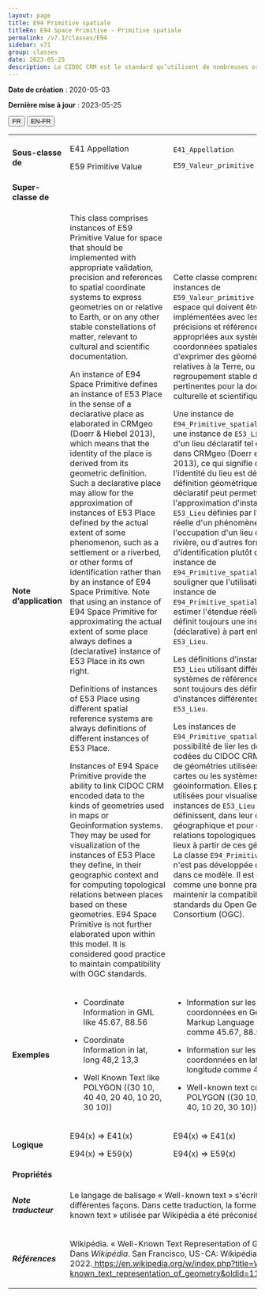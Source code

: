 ```yaml
---
layout: page
title: E94 Primitive spatiale
titleEn: E94 Space Primitive - Primitive spatiale
permalink: /v7.1/classes/E94
sidebar: v71
group: classes
date: 2023-05-25
description: Le CIDOC CRM est le standard qu’utilisent de nombreuses organisations pour l’échange et l’intégration de jeux de données et de spécifications patrimoniales. Il est développé et maintenu à jour exclusivement en anglais par le CRM SIG, un sous-groupe du Conseil international des musées (ICOM). Ceci est une traduction officielle en français développée par la Traduction en français du CIDOC CRM, une initiative qui offre une version française à jour et accessible ouvertement et gratuitement du standard CIDOC CRM et en démocratise l'usage dans la communauté patrimoniale francophone. ------------ The CIDOC CRM is the standard used by many heritage organizations for the exchange and integration of museum collection datasets and specifications. It is developed and maintained exclusively in English by the CRM SIG, a subgroup of the International Council of Museums (ICOM). This is an official translation developed by the Traduction en français du CIDOC CRM, an initiative offering an open, up-to-date, and free French version of the CIDOC CRM standard, and democratizing its use in the francophone heritage community.
---
```


**Date de création** : 2020-05-03

**Dernière mise à jour** : 2023-05-25

<div class="lang-buttons">
 <button id="fr" class="activate">FR</button>
 <button id="en-fr">EN-FR</button>
</div>

<table>
<tbody>
<tr>
<td><strong>Sous-classe de</strong></td>
<td class="en">
<p>E41 Appellation</p>
<p>E59 Primitive Value</p>
</td>
<td>
<p><code class="language-plaintext highlighter-rouge">E41_Appellation</code></p>
<p><code class="language-plaintext highlighter-rouge">E59_Valeur_primitive</code></p>
</td>
</tr>
<tr>
<td><strong>Super-classe de</strong></td>
<td class="en">
</td>
<td>
</td>
</tr>
<tr>
<td><strong>Note d’application</strong></td>
<td class="en">
<p>This class comprises instances of E59 Primitive Value for space that should be implemented with appropriate validation, precision and references to spatial coordinate systems to express geometries on or relative to Earth, or on any other stable constellations of matter, relevant to cultural and scientific documentation.</p>
<p>An instance of E94 Space Primitive defines an instance of E53 Place in the sense of a declarative place as elaborated in CRMgeo (Doerr & Hiebel 2013), which means that the identity of the place is derived from its geometric definition. Such a declarative place may allow for the approximation of instances of E53 Place defined by the actual extent of some phenomenon, such as a settlement or a riverbed, or other forms of identification rather than by an instance of E94 Space Primitive. Note that using an instance of E94 Space Primitive for approximating the actual extent of some place always defines a (declarative) instance of E53 Place in its own right.</p>
<p>Definitions of instances of E53 Place using different spatial reference systems are always definitions of different instances of E53 Place.</p>
<p>Instances of E94 Space Primitive provide the ability to link CIDOC CRM encoded data to the kinds of geometries used in maps or Geoinformation systems. They may be used for visualization of the instances of E53 Place they define, in their geographic context and for computing topological relations between places based on these geometries. E94 Space Primitive is not further elaborated upon within this model. It is considered good practice to maintain compatibility with OGC standards. </p>
</td>
<td>
<p>Cette classe comprend des instances de <code class="language-plaintext highlighter-rouge">E59_Valeur_primitive</code> pour un espace qui doivent être implémentées avec les validations, précisions et références appropriées aux systèmes de coordonnées spatiales afin d'exprimer des géométries sur ou relatives à la Terre, ou tout autre regroupement stable de matière pertinentes pour la documentation culturelle et scientifique.</p>
<p>Une instance de <code class="language-plaintext highlighter-rouge">E94_Primitive_spatiale</code> définit une instance de <code class="language-plaintext highlighter-rouge">E53_Lieu</code> au sens d'un lieu déclaratif tel qu'élaboré dans CRMgeo (Doerr et Hiebel, 2013), ce qui signifie que l'identité du lieu est dérivée de sa définition géométrique. Un tel lieu déclaratif peut permettre l'approximation d'instances de <code class="language-plaintext highlighter-rouge">E53_Lieu</code> définies par l'étendue réelle d'un phénomène, comme l'occupation d'un lieu ou un lit de rivière, ou d'autres formes d'identification plutôt que par une instance de <code class="language-plaintext highlighter-rouge">E94_Primitive_spatiale</code>. Il est à souligner que l'utilisation d'une instance de <code class="language-plaintext highlighter-rouge">E94_Primitive_spatiale</code> pour estimer l'étendue réelle d'un lieu définit toujours une instance (déclarative) à part entière de <code class="language-plaintext highlighter-rouge">E53_Lieu</code>.</p>
<p>Les définitions d'instances de <code class="language-plaintext highlighter-rouge">E53_Lieu</code> utilisant différents systèmes de référence spatiale sont toujours des définitions d'instances différentes de <code class="language-plaintext highlighter-rouge">E53_Lieu</code>.</p>
<p>Les instances de <code class="language-plaintext highlighter-rouge">E94_Primitive_spatiale</code> offrent la possibilité de lier les données codées du CIDOC CRM aux types de géométries utilisées dans les cartes ou les systèmes de géoinformation. Elles peuvent être utilisées pour visualiser les instances de <code class="language-plaintext highlighter-rouge">E53_Lieu</code> qu'elles définissent, dans leur contexte géographique et pour calculer les relations topologiques entre les lieux à partir de ces géométries. La classe <code class="language-plaintext highlighter-rouge">E94_Primitive_spatiale</code> n'est pas développée davantage dans ce modèle. Il est considéré comme une bonne pratique de maintenir la compatibilité avec les standards du Open Geospatial Consortium (OGC).  </p>
</td>
</tr>
<tr>
<td><strong>Exemples</strong></td>
<td class="en">
<ul>
<li><p>Coordinate Information in GML like <gml:Point gml:id="p21" srsName="http://www.opengis.net/def/crs/EPSG/0/4326"><gml:coordinates>45.67, 88.56</gml:coordinates></gml:Point> </p>
</li>
<li><p>Coordinate Information in lat, long 48,2 13,3</p>
</li>
<li><p>Well Known Text like POLYGON ((30 10, 40 40, 20 40, 10 20, 30 10)) </p>
</li>
</ul>
</td>
<td>
<ul>
<li><p>Information sur les coordonnées en Geography Markup Language (GML) comme <gml:Point gml:id="p21" srsName="http://www.opengis.net/def/crs/EPSG/0/4326"><gml:coordinates>45.67, 88.56</gml:coordinates></gml:Point> </p>
</li>
<li><p>Information sur les coordonnées en latitude et longitude comme 48,2 13,3</p>
</li>
<li><p>Well-known text comme POLYGON ((30 10, 40 40, 20 40, 10 20, 30 10)) </p>
</li>
</ul>
</td>
</tr>
<tr>
<td><strong>Logique</strong></td>
<td class="en">
<p>E94(x) ⇒ E41(x)</p>
<p>E94(x) ⇒ E59(x) </p>
</td>
<td>
<p>E94(x) ⇒ E41(x)</p>
<p>E94(x) ⇒ E59(x) </p>
</td>
</tr>
<tr>
<td><strong>Propriétés</strong></td>
<td class="en">
</td>
<td>
</td>
</tr>
<tr>
<td><strong><em>Note traducteur</em></strong></td>
<td colspan="2">
<p>Le langage de balisage « Well-known text » s'écrit de différentes façons. Dans cette traduction, la forme « Well-known text » utilisée par Wikipédia a été préconisée.</p>
</td>
</tr>
<tr>
<td><strong><em>Références</em></strong></td>
<td colspan="2">
<p>Wikipédia. « Well-Known Text Representation of Geometry ». Dans <em>Wikipédia</em>. San Francisco, US-CA: Wikipédia, 20 août 2022.<a href="https://en.wikipedia.org/w/index.php?title=Well-known_text_representation_of_geometry&oldid=1105540049"><span class="underline"> </span></a><a href="https://en.wikipedia.org/w/index.php?title=Well-known_text_representation_of_geometry&oldid=1105540049"><span class="underline">https://en.wikipedia.org/w/index.php?title=Well-known_text_representation_of_geometry&oldid=1105540049</span></a>.</p>
</td>
</tr>
</tbody>
</table>
